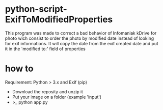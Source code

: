 # python-script-ExifToModifiedProperties
This program was made to correct a bad behavior of Infomaniak kDrive for photo wich consist to order the photo by modified date instead of looking for exif informations. It will copy the date from the exif created date and put it in the 'modified to:' field of properties

# how to
Requirement: Python > 3.x and Exif (pip)
- Download the reposity and unzip it
- Put your image on a folder (example 'input')
- \>_ python app.py
